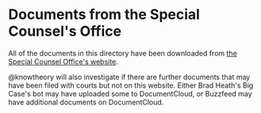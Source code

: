 # Documents from the Special Counsel's Office

All of the documents in this directory have been downloaded from [the Special Counsel Office's website](https://www.justice.gov/sco).

@knowtheory will also investigate if there are further documents that may have been filed with courts but not on this website.  Either Brad Heath's Big Case's bot may have uploaded some to DocumentCloud, or Buzzfeed may have additional documents on DocumentCloud.